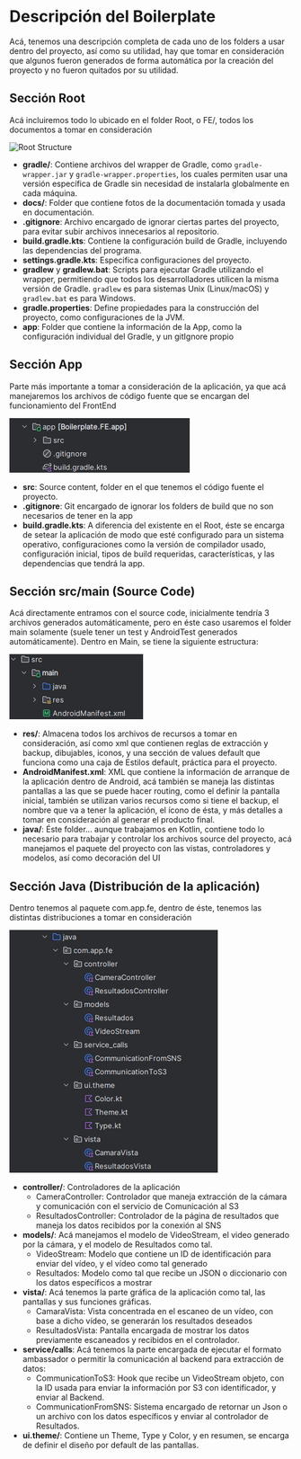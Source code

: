 # Descripción del Boilerplate

Acá, tenemos una descripción completa de cada uno de los folders a usar dentro del proyecto, así como su utilidad, hay que tomar
en consideración que algunos fueron generados de forma automática por la creación del proyecto y no fueron quitados por su
utilidad.


## Sección Root
Acá incluiremos todo lo ubicado en el folder Root, o FE/, todos los documentos a tomar en consideración

![Root Structure]()

* **gradle/**: Contiene archivos del wrapper de Gradle, como `gradle-wrapper.jar` y `gradle-wrapper.properties`, los
cuales permiten usar una versión específica de Gradle sin necesidad de instalarla globalmente en cada máquina.
* **docs/**: Folder que contiene fotos de la documentación tomada y usada en documentación.
* **.gitignore**: Archivo encargado de ignorar ciertas partes del proyecto, para evitar subir archivos innecesarios al repositorio.
* **build.gradle.kts**: Contiene la configuración build de Gradle, incluyendo las dependencias del programa.
* **settings.gradle.kts**: Especifica configuraciones del proyecto.
* **gradlew** y **gradlew.bat**: Scripts para ejecutar Gradle utilizando el wrapper, permitiendo que todos los desarrolladores
  utilicen la misma versión de Gradle. `gradlew` es para sistemas Unix (Linux/macOS) y `gradlew.bat` es para Windows.
* **gradle.properties**: Define propiedades para la construcción del proyecto, como configuraciones de la JVM.
* **app**: Folder que contiene la información de la App, como la configuración individual del Gradle, y un gitIgnore propio

## Sección App
Parte más importante a tomar a consideración de la aplicación, ya que acá manejaremos los archivos de código fuente que se
encargan del funcionamiento del FrontEnd

![App Structure](docs/app_structure.png)

* **src**: Source content, folder en el que tenemos el código fuente el proyecto.
* **.gitignore**: Git encargado de ignorar los folders de build que no son necesarios de tener en la app
* **build.gradle.kts**: A diferencia del existente en el Root, éste se encarga de setear la aplicación de modo que esté configurado
para un sistema operativo, configuraciones como la versión de compilador usado, configuración inicial, tipos de build requeridas,
características, y las dependencias que tendrá la app.

## Sección src/main (Source Code)
Acá directamente entramos con el source code, inicialmente tendría 3 archivos generados automáticamente, pero en éste caso usaremos
el folder main solamente (suele tener un test y AndroidTest generados automáticamente). Dentro en Main, se tiene la siguiente estructura:

![Main Structure](docs/main_structure.png)

* **res/**: Almacena todos los archivos de recursos a tomar en consideración, así como xml que contienen reglas de extracción y backup,
dibujables, iconos, y una sección de values default que funciona como una caja de Estilos default, práctica para el proyecto.
* **AndroidManifest.xml**: XML que contiene la información de arranque de la aplicación dentro de Android, acá también se maneja las
distintas pantallas a las que se puede hacer routing, como el definir la pantalla inicial, también se utilizan varios recursos como si
tiene el backup, el nombre que va a tener la aplicación, el ícono de ésta, y más detalles a tomar en consideración al generar el producto
final.
* **java/**: Éste folder... aunque trabajamos en Kotlin, contiene todo lo necesario para trabajar y controlar los archivos source del proyecto, acá manejamos
el paquete del proyecto con las vistas, controladores y modelos, así como decoración del UI

## Sección Java (Distribución de la aplicación)
Dentro tenemos al paquete com.app.fe, dentro de éste, tenemos las distintas distribuciones a tomar en consideración

![Java Structure](docs/java_structure.png)

* **controller/**: Controladores de la aplicación
  * CameraController: Controlador que maneja extracción de la cámara y comunicación con el servicio de Comunicación al S3
  * ResultadosController: Controlador de la página de resultados que maneja los datos recibidos por la conexión al SNS
* **models/**: Acá manejamos el modelo de VideoStream, el video generado por la cámara, y el modelo de Resultados como tal.
  * VideoStream: Modelo que contiene un ID de identificación para enviar del vídeo, y el vídeo como tal generado
  * Resultados: Modelo como tal que recibe un JSON o diccionario con los datos específicos a mostrar
* **vista/**: Acá tenemos la parte gráfica de la aplicación como tal, las pantallas y sus funciones gráficas.
  * CamaraVista: Vista concentrada en el escaneo de un vídeo, con base a dicho vídeo, se generarán los resultados deseados
  * ResultadosVista: Pantalla encargada de mostrar los datos previamente escaneados y recibidos en el controlador.
* **service/calls**: Acá tenemos la parte encargada de ejecutar el formato ambassador o permitir la comunicación al backend para extracción de datos:
  * CommunicationToS3: Hook que recibe un VideoStream objeto, con la ID usada para enviar la información por S3 con identificador, y enviar al Backend.
  * CommunicationFromSNS: Sistema encargado de retornar un Json o un archivo con los datos específicos y enviar al controlador de Resultados.
* **ui.theme/**: Contiene un Theme, Type y Color, y en resumen, se encarga de definir el diseño por default de las pantallas.
